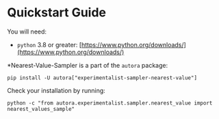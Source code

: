 # Quickstart Guide

You will need:

- `python` 3.8 or greater: [https://www.python.org/downloads/](https://www.python.org/downloads/)

*Nearest-Value-Sampler is a part of the `autora` package:

```shell
pip install -U autora["experimentalist-sampler-nearest-value"]
```


Check your installation by running:
```shell
python -c "from autora.experimentalist.sampler.nearest_value import nearest_values_sample"
```
